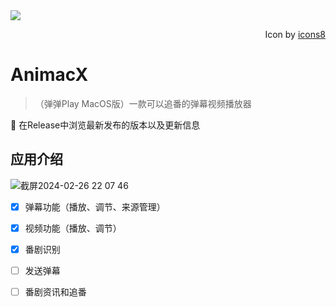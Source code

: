 <img src="https://github.com/AnimacX/AnimacX/assets/55338151/d1b7a496-5426-46b3-9166-81faf2a5a83a" align="center" />
<p align="right">Icon by <a href="https://www.icons8.com">icons8</a></p>

# AnimacX

>（弹弹Play MacOS版）一款可以追番的弹幕视频播放器

🚀 在Release中浏览最新发布的版本以及更新信息

## 应用介绍

![截屏2024-02-26 22 07 46](https://github.com/AnimacX/AnimacX/assets/55338151/679848d7-d790-4c9b-827e-00fb4df83bcc)

- [x] 弹幕功能（播放、调节、来源管理）
- [x] 视频功能（播放、调节）
- [x] 番剧识别
- [ ] 发送弹幕
- [ ] 番剧资讯和追番 



